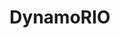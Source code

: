 ---
credit:
- Joshua Park
featured: false
recording: ''
slides: dynamorio.pdf
tags:
- binary exploitation
- reversing
time_close: ''
time_start: 2019-03-22T08:35:00.000000Z
title: DynamoRIO
week_number: 8
---